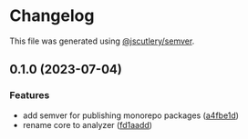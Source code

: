 # Changelog

This file was generated using [@jscutlery/semver](https://github.com/jscutlery/semver).

## 0.1.0 (2023-07-04)


### Features

* add semver for publishing monorepo packages ([a4fbe1d](https://github.com/node-webaudio/webaudio/commit/a4fbe1d63674d69f15c007bbf8e21bfd8d476d1f))
* rename core to analyzer ([fd1aadd](https://github.com/node-webaudio/webaudio/commit/fd1aadda807ed8e67ff2f0c2df36e19d212461ad))
